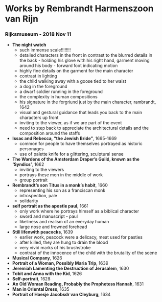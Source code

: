 # Works by Rembrandt Harmenszoon van Rijn

### Rijksmuseum - 2018 Nov 11
- **The night watch**
    - such immense scale!!!!!!!!
    - detailed characters in the front in contrast to the blurred details in the back - holding his glove with his right hand, garment moving around his body - forward foot indicating motion
    - highly fine details on the garment for the main character
    - contrast in lighting
    - the child walking away with a goose tied to her waist
    - a dog in the foreground 
    - a dwarf soldier running in the foreground
    - the complexity in human compositions 
    - his signature in the forgriund just by the main character, rambrandt, 1642
    - visual and gestural guidance that leads you back to the main characters up front
    - inviting to the viewer, as if we are part of the event 
    - need to step back to appreciate the architectural details and the composition around the staffs
- **Issac and Rebecca, “the Jewish Bride”**, 1665-1669
    - common for people to have themselves portrayed as historic personages
    - use of palette knife for a glittering, sculptural sense 
- **The Wardens of the Amsterdam Draper’s Guild, known as the ‘Syndics’**, 1662
    - inviting to the viewers
    - portrays these men in the middle of work
    - group portrait
- **Rembrandt’s son Titus in a monk’s habit**, 1660
    - representing his son as a franciscan monk
    - introspection, pale
    - solidarity
- **self portrait as the apostle paul**, 1661
    - only work where he portrays himself as a biblical character
    - sword and manuscript - paul
    - likeliness and realism of an everyday human 
    - large nose and frowned forehead
- **Still lifenwith peacocks**, 1639
    - earlier work, peacock were a delicacy, meat used for pasties
    - after killed, they are hung to drain the blood
    - very vivid marks of his brushstroke
    - contrast of the innocence of the child with the brutality of the scene
- **Musical Company**, 1626
- **Portrait of a Woman, Possibly Maria Trip**, 1639
- **Jeremiah Lamenting the Destruction of Jerusalem**, 1630
- **Tobit and Anna with the Kid**, 1626
- **Self-portrait**, 1628
- **An Old Woman Reading, Probably the Prophetess Hannah**, 1631
- **Man in Oriental Dress**, 1635
- **Portrait of Haesje Jacobsdr van Cleyburg**, 1634
